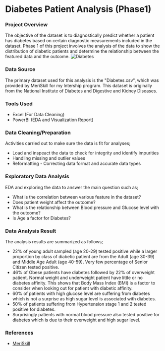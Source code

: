 # Diabetes Patient Analysis (Phase1)
### Project Overview 
The objective of the dataset is to diagnostically predict whether a patient has diabetes based on certain diagnostic measurements included in the dataset. Phase 1 of this project involves the analysis of the data to show the distribution of diabetic patients and determine the relationship between the featured data and the outcome.
![Diabetes](https://github.com/SherifOlalekan/Diabetes-Patient-Analysis/assets/99323690/aa6a53b8-67cb-400e-b730-4824d5c43d00)


### Data Source
The primary dataset used for this analysis is the "Diabetes.csv", which was provided by MeriSkill for my Intership program.
This dataset is originally from the National Institute of Diabetes and Digestive and Kidney Diseases.
### Tools Used
- Excel (For Data Cleaning)
- PowerBI (EDA and Visualization Report)
### Data Cleaning/Preparation
Activities carried out to make sure the data is fit for analyses;
- Load and inspeact the data to check for integrity and identify impurities
- Handling missing and outlier values
- Reformatting - Correcting data format and accurate data types
###  Exploratory Data Analysis
EDA and exploring the data to answer the main question such as;
- What is the correlation between various feature in the dataset?
- Does patient weight affect the outcome?
- What is the relationship between Blood pressure and Glucose level with the outcome?
- Is Age a factor for Diabetes?
### Data Analysis Result
The analysis results are summarized as follows;
- 22% of young adult sampled (age 20-29) tested positive while a larger proportion by class of diabetic patient are from the Adult (age 30-39) and Middle Age Adult (age 40-59). Very few percentage of Senior Citizen tested positive.
- 46% of Obese patients have diabetes followed by 22% of overweight patient. Normal weight and underweight patient have little or no diabetes affinity.
  This shows that Body Mass Index (BMI) is a factor to consider when looking out for patient with diabetic affinity.
- 60% of patients with high glucose level are suffering from diabetes which is not a surprise as high sugar level is associated with diabetes.
- 50% of patients suffering from Hypertension stage 1 and 2 tested positive for diabetes.
- Surprisingly patients with normal blood pressure also tested positive for diabetes which is due to their overweight and high sugar level.
  

### References
- [MeriSkill](https://www.linkedin.com/company/meriskill/)
